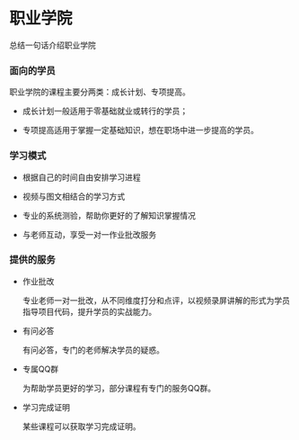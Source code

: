 # 职业学院

总结一句话介绍职业学院

### 面向的学员

职业学院的课程主要分两类：成长计划、专项提高。

- 成长计划一般适用于零基础就业或转行的学员；
  
- 专项提高适用于掌握一定基础知识，想在职场中进一步提高的学员。

### 学习模式

- 根据自己的时间自由安排学习进程
  
- 视频与图文相结合的学习方式
  
- 专业的系统测验，帮助你更好的了解知识掌握情况
  
- 与老师互动，享受一对一作业批改服务

### 提供的服务

- 作业批改
  
  专业老师一对一批改，从不同维度打分和点评，以视频录屏讲解的形式为学员指导项目代码，提升学员的实战能力。

- 有问必答
  
  有问必答，专门的老师解决学员的疑惑。

- 专属QQ群
  
  为帮助学员更好的学习，部分课程有专门的服务QQ群。

- 学习完成证明
  
  某些课程可以获取学习完成证明。
